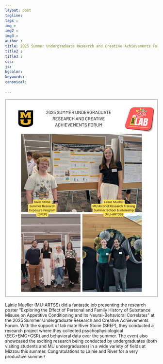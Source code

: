 ```yaml
---
layout: post
tagline: 
tags : 
img : 
img2 : 
img3 : 
author : 
title: 2025 Summer Undergraduate Research and Creative Achievements Forum
title2 : 
title3 : 
css: 
js: 
bgcolor: 
keywords: 
canonical:

---
```

<a href="/2025/07/24/SummerREU.html"><span class="image small"><img src="/assets/images/news/2025_Summer_REU.png" width="650"/></span></a>

Lainie Mueller (MU-ARTSS) did a fantastic job presenting the research poster "Exploring the Effect of Personal and Family History of Substance Misuse on Appetitive Conditioning and its Neural-Behavioral Correlates" at the 2025 Summer Undergraduate Research and Creative Achievements Forum. With the support of lab mate River Stone (SREP), they conducted a research project where they collected psychophysiological (EEG+EMG+GSR) and behavioral data over the summer. The event also showcased the exciting research being conducted by undergraduates (both visiting students and MU undergraduates) in a wide variety of fields at Mizzou this summer. Congratulations to Lainie and River for a very productive summer!


 


